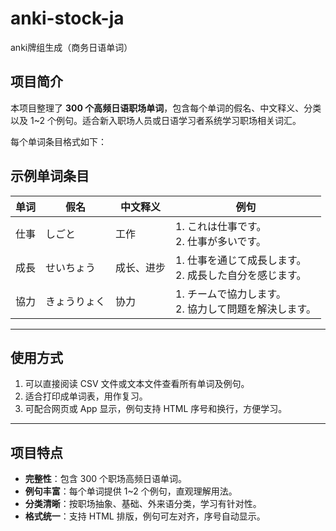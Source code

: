 # anki-stock-ja
anki牌组生成（商务日语单词）

## 项目简介
本项目整理了 **300 个高频日语职场单词**，包含每个单词的假名、中文释义、分类以及 1~2 个例句。适合新入职场人员或日语学习者系统学习职场相关词汇。  

每个单词条目格式如下：

## 示例单词条目

| 单词 | 假名 | 中文释义 | 例句 |
|------|------|----------|------|
| 仕事 | しごと | 工作 | <div style="text-align:left">1. これは仕事です。<br>2. 仕事が多いです。</div> |
| 成長 | せいちょう | 成长、进步 | <div style="text-align:left">1. 仕事を通じて成長します。<br>2. 成長した自分を感じます。</div> |
| 協力 | きょうりょく | 协力 | <div style="text-align:left">1. チームで協力します。<br>2. 協力して問題を解決します。</div> |

---

## 使用方式
1. 可以直接阅读 CSV 文件或文本文件查看所有单词及例句。
2. 适合打印成单词表，用作复习。
3. 可配合网页或 App 显示，例句支持 HTML 序号和换行，方便学习。

---

## 项目特点
- **完整性**：包含 300 个职场高频日语单词。
- **例句丰富**：每个单词提供 1~2 个例句，直观理解用法。
- **分类清晰**：按职场抽象、基础、外来语分类，学习有针对性。
- **格式统一**：支持 HTML 排版，例句可左对齐，序号自动显示。
